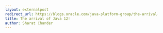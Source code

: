 ```yaml
---
layout: externalpost
redirect_url: https://blogs.oracle.com/java-platform-group/the-arrival-of-java-12
title: The arrival of Java 12!
author: Sharat Chander
---
```

